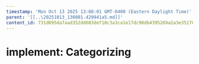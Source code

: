 ```yaml
---
timestamp: 'Mon Oct 13 2025 13:08:01 GMT-0400 (Eastern Daylight Time)'
parent: '[[..\20251013_130801.429941a5.md]]'
content_id: 731d695da7aad352dd603def18c3a3ca1e17dc98db4395269a2a3e35170ca25e
---
```


# implement: Categorizing
